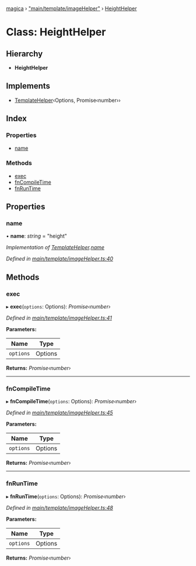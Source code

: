 [magica](../README.md) › ["main/template/imageHelper"](../modules/_main_template_imagehelper_.md) › [HeightHelper](_main_template_imagehelper_.heighthelper.md)

# Class: HeightHelper

## Hierarchy

* **HeightHelper**

## Implements

* [TemplateHelper](../interfaces/_main_template_template_.templatehelper.md)‹Options, Promise‹number››

## Index

### Properties

* [name](_main_template_imagehelper_.heighthelper.md#name)

### Methods

* [exec](_main_template_imagehelper_.heighthelper.md#exec)
* [fnCompileTime](_main_template_imagehelper_.heighthelper.md#fncompiletime)
* [fnRunTime](_main_template_imagehelper_.heighthelper.md#fnruntime)

## Properties

###  name

• **name**: *string* = "height"

*Implementation of [TemplateHelper](../interfaces/_main_template_template_.templatehelper.md).[name](../interfaces/_main_template_template_.templatehelper.md#name)*

*Defined in [main/template/imageHelper.ts:40](https://github.com/cancerberoSgx/magica/blob/19bf60b/src/main/template/imageHelper.ts#L40)*

## Methods

###  exec

▸ **exec**(`options`: Options): *Promise‹number›*

*Defined in [main/template/imageHelper.ts:41](https://github.com/cancerberoSgx/magica/blob/19bf60b/src/main/template/imageHelper.ts#L41)*

**Parameters:**

Name | Type |
------ | ------ |
`options` | Options |

**Returns:** *Promise‹number›*

___

###  fnCompileTime

▸ **fnCompileTime**(`options`: Options): *Promise‹number›*

*Defined in [main/template/imageHelper.ts:45](https://github.com/cancerberoSgx/magica/blob/19bf60b/src/main/template/imageHelper.ts#L45)*

**Parameters:**

Name | Type |
------ | ------ |
`options` | Options |

**Returns:** *Promise‹number›*

___

###  fnRunTime

▸ **fnRunTime**(`options`: Options): *Promise‹number›*

*Defined in [main/template/imageHelper.ts:48](https://github.com/cancerberoSgx/magica/blob/19bf60b/src/main/template/imageHelper.ts#L48)*

**Parameters:**

Name | Type |
------ | ------ |
`options` | Options |

**Returns:** *Promise‹number›*
